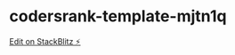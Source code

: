 # codersrank-template-mjtn1q

[Edit on StackBlitz ⚡️](https://stackblitz.com/edit/codersrank-template-mjtn1q)